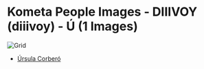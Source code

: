 # Kometa People Images - DIIIVOY (diiivoy) - Ú (1 Images)
![Grid](grid.jpg)

* [Úrsula Corberó](https://raw.githubusercontent.com/Kometa-Team/People-Images-diiivoy/master/Ú/Images/%C3%9Arsula%20Corber%C3%B3.jpg)